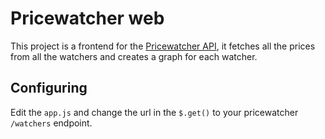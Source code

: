 # Pricewatcher web
This project is a frontend for the [Pricewatcher API](https://github.com/laetificat/pricewatcher-api), it fetches all the 
prices from all the watchers and creates a graph for each watcher.

## Configuring
Edit the `app.js` and change the url in the `$.get()` to your pricewatcher `/watchers` endpoint.